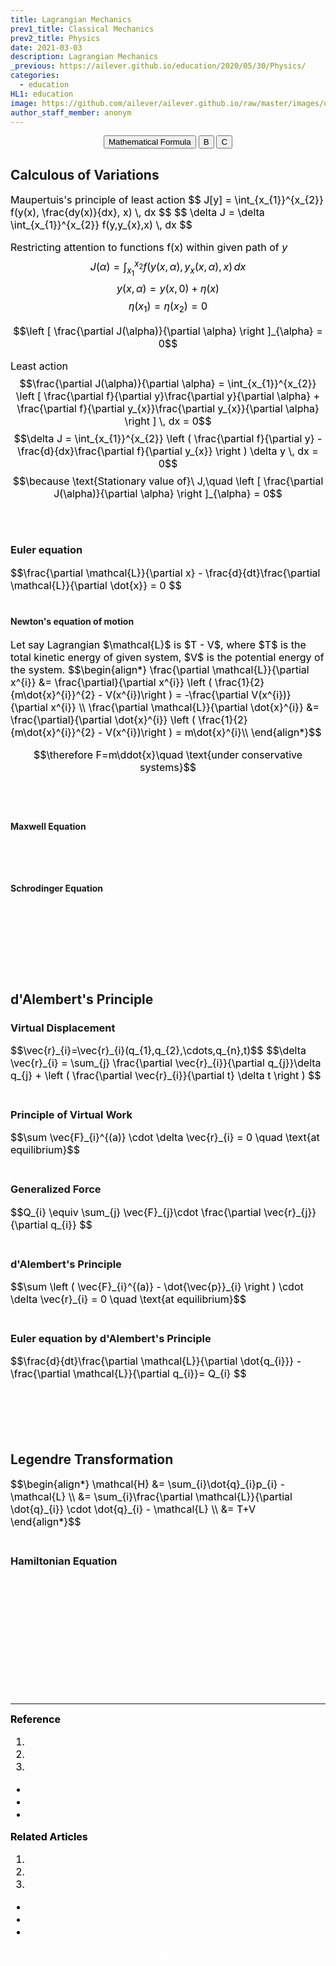 ```yaml
---
title: Lagrangian Mechanics
prev1_title: Classical Mechanics
prev2_title: Physics
date: 2021-03-03
description: Lagrangian Mechanics
_previous: https://ailever.github.io/education/2020/05/30/Physics/
categories:
  - education
HL1: education
image: https://github.com/ailever/ailever.github.io/raw/master/images/unsplash/gray_Physics.png
author_staff_member: anonym
---
```


<!-- Top Block -->
<div align="center" class="top_btn_box">
  <button class="top_btn" type="button" onclick="location.href='https://en.wikipedia.org/wiki/Help:Displaying_a_formula'">Mathematical Formula</button>
  <button class="top_btn" type="button" onclick="location.href='#'">B</button>
  <button class="top_btn" type="button" onclick="location.href='#'">C</button>
</div>
<!-- Top Block -->


## Calculous of Variations
<div align="left" style="font-size:medium;font-weight:normal;color:black;background-color:unset;">
Maupertuis's principle of least action
$$
J[y] = \int_{x_{1}}^{x_{2}} f(y(x), \frac{dy(x)}{dx}, x) \, dx 
$$
$$
\delta J = \delta \int_{x_{1}}^{x_{2}} f(y,y_{x},x) \, dx  
$$

Restricting attention to functions f(x) within given path of $y$
$$J(\alpha) = \int_{x_{1}}^{x_{2}} f(y(x, \alpha), y_{x}(x, \alpha), x) \, dx$$
$$y(x, \alpha) = y(x, 0) + \eta(x) $$
$$\eta (x_{1}) = \eta (x_{2}) = 0$$


$$\left [ \frac{\partial J(\alpha)}{\partial \alpha} \right ]_{\alpha} = 0$$

Least action
$$\frac{\partial J(\alpha)}{\partial \alpha} = \int_{x_{1}}^{x_{2}} \left [ \frac{\partial f}{\partial y}\frac{\partial y}{\partial \alpha} + \frac{\partial f}{\partial y_{x}}\frac{\partial y_{x}}{\partial \alpha} \right ] \, dx = 0$$
$$\delta J = \int_{x_{1}}^{x_{2}} \left (  \frac{\partial f}{\partial y} - \frac{d}{dx}\frac{\partial f}{\partial y_{x}} \right ) \delta y \, dx = 0$$
$$\because \text{Stationary value of}\ J,\quad \left [ \frac{\partial J(\alpha)}{\partial \alpha} \right ]_{\alpha} = 0$$
<br><br></div>

### Euler equation
<div align="left" style="font-size:medium;font-weight:normal;color:black;background-color:unset;">
$$\frac{\partial \mathcal{L}}{\partial x} - \frac{d}{dt}\frac{\partial \mathcal{L}}{\partial \dot{x}} = 0 $$
<br><br></div>

#### Newton's equation of motion
<div align="left" style="font-size:medium;font-weight:normal;color:black;background-color:unset;">
Let say Lagrangian $\mathcal{L}$ is $T - V$, where $T$ is the total kinetic energy of given system, $V$ is the potential energy of the system.
$$\begin{align*}
\frac{\partial \mathcal{L}}{\partial x^{i}} &= 
  \frac{\partial}{\partial x^{i}} \left ( \frac{1}{2}{m\dot{x}^{i}}^{2} - V(x^{i})\right ) 
  = -\frac{\partial V(x^{i})}{\partial x^{i}} \\
\frac{\partial \mathcal{L}}{\partial \dot{x}^{i}} &= 
   \frac{\partial}{\partial \dot{x}^{i}} \left ( \frac{1}{2}{m\dot{x}^{i}}^{2} - V(x^{i})\right )
  = m\dot{x}^{i}\\
\end{align*}$$  

$$\therefore F=m\ddot{x}\quad \text{under conservative systems}$$

<br><br></div>

#### Maxwell Equation
<div align="left" style="font-size:medium;font-weight:normal;color:black;background-color:unset;">　<br><br></div>

#### Schrodinger Equation
<div align="left" style="font-size:medium;font-weight:normal;color:black;background-color:unset;">　<br><br></div>

<br><br><br>
## d'Alembert's Principle
### Virtual Displacement
<div align="left" style="font-size:medium;font-weight:normal;color:black;background-color:unset;">
$$\vec{r}_{i}=\vec{r}_{i}(q_{1},q_{2},\cdots,q_{n},t)$$
$$\delta \vec{r}_{i} = \sum_{j} \frac{\partial \vec{r}_{i}}{\partial q_{j}}\delta q_{j} + \left ( \frac{\partial \vec{r}_{i}}{\partial t} \delta t \right ) $$
<br><br></div>

### Principle of Virtual Work
<div align="left" style="font-size:medium;font-weight:normal;color:black;background-color:unset;">
$$\sum \vec{F}_{i}^{(a)} \cdot \delta \vec{r}_{i} = 0 \quad \text{at equilibrium}$$
<br><br></div>

### Generalized Force
<div align="left" style="font-size:medium;font-weight:normal;color:black;background-color:unset;">
$$Q_{i} \equiv \sum_{j} \vec{F}_{j}\cdot \frac{\partial \vec{r}_{j}}{\partial q_{i}} $$
<br><br></div>

### d'Alembert's Principle
<div align="left" style="font-size:medium;font-weight:normal;color:black;background-color:unset;">
$$\sum \left ( \vec{F}_{i}^{(a)} - \dot{\vec{p}}_{i} \right ) \cdot \delta \vec{r}_{i} = 0 \quad \text{at equilibrium}$$
<br><br></div>

### Euler equation by d'Alembert's Principle
<div align="left" style="font-size:medium;font-weight:normal;color:black;background-color:unset;">
$$\frac{d}{dt}\frac{\partial \mathcal{L}}{\partial \dot{q_{i}}} - \frac{\partial \mathcal{L}}{\partial q_{i}}= Q_{i} $$
<br><br></div>

<br><br><br>
## Legendre Transformation
<div align="left" style="font-size:medium;font-weight:normal;color:black;background-color:unset;">
$$\begin{align*}
  \mathcal{H} &= \sum_{i}\dot{q}_{i}p_{i} - \mathcal{L} \\
              &= \sum_{i}\frac{\partial \mathcal{L}}{\partial \dot{q}_{i}} \cdot \dot{q}_{i} - \mathcal{L} \\
              &= T+V
\end{align*}$$  
<br><br></div>

### Hamiltonian Equation
<div align="left" style="font-size:medium;font-weight:normal;color:black;background-color:unset;">
  
<br><br></div>



<!-- Content Block -->
<div align="left" style="font-size:medium;font-weight:normal;color:black;background-color:unset;">　<br><br></div>
<div align="left" style="font-size:medium;font-weight:normal;color:black;background-color:unset;">　<br><br></div>
<div align="left" style="font-size:medium;font-weight:normal;color:black;background-color:unset;">　<br><br></div>
<!-- Content Block -->

---

<!-- Reference Block -->
<div align="left" style="font-size:medium;font-weight:normal;color:black;background-color:unset;">
<b id='REF'>Reference</b>
<ol>
  <li><a href="#"></a></li>
  <li><a href="#"></a></li>
  <li><a href="#"></a></li>
</ol>
<ul>
  <li><a href="#"></a></li>
  <li><a href="#"></a></li>
  <li><a href="#"></a></li>
</ul>
</div>
<!-- Reference Block -->

<!-- Article Block -->
<div align="left" style="font-size:medium;font-weight:normal;color:black;background-color:unset;">
<b id='ART'>Related Articles</b>
<ol>
  <li><a href="#"></a></li>
  <li><a href="#"></a></li>
  <li><a href="#"></a></li>
</ol>
<ul>
  <li><a href="#"></a></li>
  <li><a href="#"></a></li>
  <li><a href="#"></a></li>
</ul>
</div>
<!-- Article Block -->

<!-- Bottom Block -->
<div align="center" class="bottom_btn_box">
  <span class="bottom_btn"><a href="https://github.com/ailever/ailever.github.io/blob/master/_posts/education/2021-03-03-_PHY-cm-en-lagrangian-mechanics.md" target="_blank" style="color:white">Edit</a></span>
</div>
<!-- Bottom Block -->

<!-- Notice
# Mathematical Expression
- outline : $  $
- inline  : $$  $$

# Default Div Tag
- align : left, right, center
- font-size : xx-small, x-small, small, medium, large, x-large, xx-large
- font-weight : normal, bold
- color : red, orange, yellow, green, cyan, blue, purple, pink, white, gray, brown
- background-color : red, orange, yellow, green, cyan, blue, purple, pink, white, gray, brown

# Html Ref
- color code : https://htmlcolorcodes.com/
- tags : https://www.w3schools.com/tags/default.asp
- attributes : https://www.w3schools.com/tags/ref_attributes.asp
Notice -->


